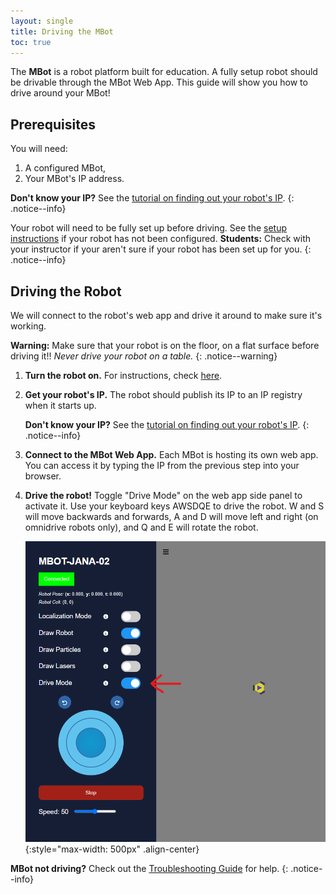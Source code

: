 ```yaml
---
layout: single
title: Driving the MBot
toc: true
---
```


The **MBot** is a robot platform built for education. A fully setup robot should be drivable through the MBot Web App. This guide will show you how to drive around your MBot!

## Prerequisites

You will need:
1. A configured MBot,
2. Your MBot's IP address.

**Don't know your IP?** See the [tutorial on finding out your robot's IP](/docs/tutorials/get-ip).
{: .notice--info}

Your robot will need to be fully set up before driving. See the [setup instructions](/docs/setup/) if your robot has not been configured. **Students:** Check with your instructor if your aren't sure if your robot has been set up for you.
{: .notice--info}

## Driving the Robot

We will connect to the robot's web app and drive it around to make sure it's working.

**Warning:** Make sure that your robot is on the floor, on a flat surface before driving it!! *Never drive your robot on a table.*
{: .notice--warning}

1. **Turn the robot on.** For instructions, check [here](/docs/basics).
2. **Get your robot's IP.** The robot should publish its IP to an IP registry when it starts up.

    **Don't know your IP?** See the [tutorial on finding out your robot's IP](/docs/tutorials/get-ip).
    {: .notice--info}

3. **Connect to the MBot Web App.** Each MBot is hosting its own web app. You can access it by typing the IP from the previous step into your browser.
4. **Drive the robot!** Toggle "Drive Mode" on the web app side panel to activate it. Use your keyboard keys AWSDQE to drive the robot. W and S will move backwards and forwards, A and D will move left and right (on omnidrive robots only), and Q and E will rotate the robot.

    ![Drive Panel on the Web App](/assets/images/tutorials/drive-web-app.png){:style="max-width: 500px" .align-center}

**MBot not driving?** Check out the [Troubleshooting Guide](/docs/troubleshooting) for help.
{: .notice--info}
